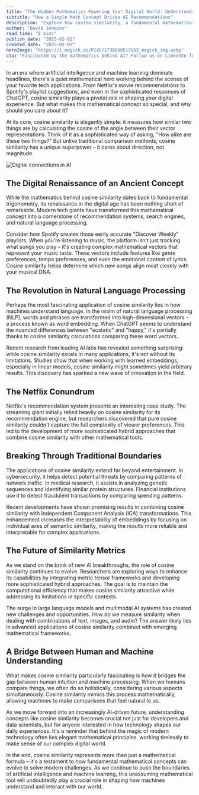 ```yaml
---
title: "The Hidden Mathematics Powering Your Digital World: Understanding Cosine Similarity"
subtitle: "How a Simple Math Concept Drives AI Recommendations"
description: "Explore how cosine similarity, a fundamental mathematical concept, plays a crucial role in shaping our digital experiences by powering AI recommendations, from Netflix to Spotify and beyond."
author: "David Jenkins"
read_time: "8 mins"
publish_date: "2025-02-02"
created_date: "2025-02-02"
heroImage: "https://i.magick.ai/PIXE/1738560513953_magick_img.webp"
cta: "Fascinated by the mathematics behind AI? Follow us on LinkedIn for more insights into the technology shaping our future. Join our community of tech enthusiasts and stay updated on the latest developments in AI and machine learning."
---
```


In an era where artificial intelligence and machine learning dominate headlines, there's a quiet mathematical hero working behind the scenes of your favorite tech applications. From Netflix's movie recommendations to Spotify's playlist suggestions, and even in the sophisticated responses of ChatGPT, cosine similarity plays a pivotal role in shaping your digital experience. But what makes this mathematical concept so special, and why should you care about it?

At its core, cosine similarity is elegantly simple: it measures how similar two things are by calculating the cosine of the angle between their vector representations. Think of it as a sophisticated way of asking, "How alike are these two things?" But unlike traditional comparison methods, cosine similarity has a unique superpower – it cares about direction, not magnitude.

![Digital connections in AI](https://i.magick.ai/PIXE/1738560513957_magick_img.webp)

## The Digital Renaissance of an Ancient Concept

While the mathematics behind cosine similarity dates back to fundamental trigonometry, its renaissance in the digital age has been nothing short of remarkable. Modern tech giants have transformed this mathematical concept into a cornerstone of recommendation systems, search engines, and natural language processing.

Consider how Spotify creates those eerily accurate "Discover Weekly" playlists. When you're listening to music, the platform isn't just tracking what songs you play – it's creating complex mathematical vectors that represent your music taste. These vectors include features like genre preferences, tempo preferences, and even the emotional content of lyrics. Cosine similarity helps determine which new songs align most closely with your musical DNA.

## The Revolution in Natural Language Processing

Perhaps the most fascinating application of cosine similarity lies in how machines understand language. In the realm of natural language processing (NLP), words and phrases are transformed into high-dimensional vectors – a process known as word embedding. When ChatGPT seems to understand the nuanced differences between "ecstatic" and "happy," it's partially thanks to cosine similarity calculations comparing these word vectors.

Recent research from leading AI labs has revealed something surprising: while cosine similarity excels in many applications, it's not without its limitations. Studies show that when working with learned embeddings, especially in linear models, cosine similarity might sometimes yield arbitrary results. This discovery has sparked a new wave of innovation in the field.

## The Netflix Conundrum

Netflix's recommendation system presents an interesting case study. The streaming giant initially relied heavily on cosine similarity for its recommendation engine, but researchers discovered that pure cosine similarity couldn't capture the full complexity of viewer preferences. This led to the development of more sophisticated hybrid approaches that combine cosine similarity with other mathematical tools.

## Breaking Through Traditional Boundaries

The applications of cosine similarity extend far beyond entertainment. In cybersecurity, it helps detect potential threats by comparing patterns of network traffic. In medical research, it assists in analyzing genetic sequences and identifying similar protein structures. Financial institutions use it to detect fraudulent transactions by comparing spending patterns.

Recent developments have shown promising results in combining cosine similarity with Independent Component Analysis (ICA) transformations. This enhancement increases the interpretability of embeddings by focusing on individual axes of semantic similarity, making the results more reliable and interpretable for complex applications.

## The Future of Similarity Metrics

As we stand on the brink of new AI breakthroughs, the role of cosine similarity continues to evolve. Researchers are exploring ways to enhance its capabilities by integrating metric tensor frameworks and developing more sophisticated hybrid approaches. The goal is to maintain the computational efficiency that makes cosine similarity attractive while addressing its limitations in specific contexts.

The surge in large language models and multimodal AI systems has created new challenges and opportunities. How do we measure similarity when dealing with combinations of text, images, and audio? The answer likely lies in advanced applications of cosine similarity combined with emerging mathematical frameworks.

## A Bridge Between Human and Machine Understanding

What makes cosine similarity particularly fascinating is how it bridges the gap between human intuition and machine processing. When we humans compare things, we often do so holistically, considering various aspects simultaneously. Cosine similarity mimics this process mathematically, allowing machines to make comparisons that feel natural to us.

As we move forward into an increasingly AI-driven future, understanding concepts like cosine similarity becomes crucial not just for developers and data scientists, but for anyone interested in how technology shapes our daily experiences. It's a reminder that behind the magic of modern technology often lies elegant mathematical principles, working tirelessly to make sense of our complex digital world.

In the end, cosine similarity represents more than just a mathematical formula – it's a testament to how fundamental mathematical concepts can evolve to solve modern challenges. As we continue to push the boundaries of artificial intelligence and machine learning, this unassuming mathematical tool will undoubtedly play a crucial role in shaping how machines understand and interact with our world.